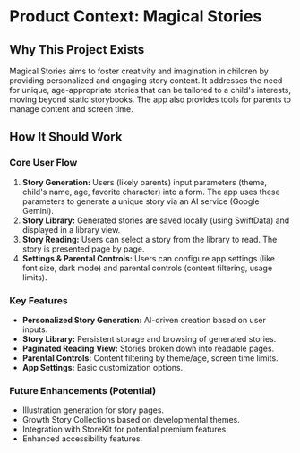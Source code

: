 # Product Context: Magical Stories

## Why This Project Exists
Magical Stories aims to foster creativity and imagination in children by providing personalized and engaging story content. It addresses the need for unique, age-appropriate stories that can be tailored to a child's interests, moving beyond static storybooks. The app also provides tools for parents to manage content and screen time.

## How It Should Work

### Core User Flow
1.  **Story Generation:** Users (likely parents) input parameters (theme, child's name, age, favorite character) into a form. The app uses these parameters to generate a unique story via an AI service (Google Gemini).
2.  **Story Library:** Generated stories are saved locally (using SwiftData) and displayed in a library view.
3.  **Story Reading:** Users can select a story from the library to read. The story is presented page by page.
4.  **Settings & Parental Controls:** Users can configure app settings (like font size, dark mode) and parental controls (content filtering, usage limits).

### Key Features
-   **Personalized Story Generation:** AI-driven creation based on user inputs.
-   **Story Library:** Persistent storage and browsing of generated stories.
-   **Paginated Reading View:** Stories broken down into readable pages.
-   **Parental Controls:** Content filtering by theme/age, screen time limits.
-   **App Settings:** Basic customization options.

### Future Enhancements (Potential)
-   Illustration generation for story pages.
-   Growth Story Collections based on developmental themes.
-   Integration with StoreKit for potential premium features.
-   Enhanced accessibility features.
